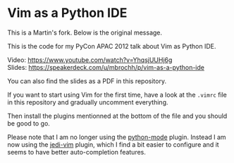 # Vim as a Python IDE

This is a Martin's fork.
Below is the original message.


This is the code for my PyCon APAC 2012 talk about Vim as Python IDE.

Video: https://www.youtube.com/watch?v=YhqsjUUHj6g  
Slides: https://speakerdeck.com/u/mbrochh/p/vim-as-a-python-ide  

You can also find the slides as a PDF in this repository.

If you want to start using Vim for the first time, have a look at the
``.vimrc`` file in this repository and gradually uncomment everything.

Then install the plugins mentionned at the bottom of the file and you should
be good to go.

Please note that I am no longer using the [python-mode](https://github.com/klen/python-mode)
plugin. Instead I am now using the [jedi-vim](https://github.com/davidhalter/jedi-vim/)
plugin, which I find a bit easier to configure and it seems to have better
auto-completion features.
